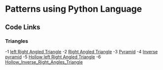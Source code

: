# Patterns using Python Language

## Code Links
### Triangles
-1 [left Right Angled Triangle](https://github.com/AAKASH-2207/Patterns-using-python/blob/main/Triangles/Left%20Right%20angled%20triangle.py)
-2 [Right Angled Triangle](https://github.com/AAKASH-2207/Patterns-using-python/blob/main/Triangles/Right%20Angled%20Triangle.py)
-3 [Pyramid](https://github.com/AAKASH-2207/Patterns-using-python/blob/main/Triangles/Pyramid.py)
-4 [Inverse pyramid](https://github.com/AAKASH-2207/Patterns-using-python/blob/main/Triangles/Inverse%20Pyramid.py)
-5 [Hollow left Right Angled Triangle](https://github.com/AAKASH-2207/Patterns-using-python/blob/main/Triangles/hollow_right_angled_triangle.py)
-6 [Hollow_Inverse_Right_Angles_Triangle](https://github.com/AAKASH-2207/Patterns-using-python/blob/main/Triangles/hollow_inverse_right_angled_triangle.py)
